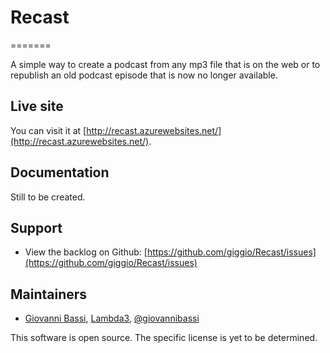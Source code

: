 ﻿# Recast
=======

A simple way to create a podcast from any mp3 file that is on the web or to republish an old podcast episode that is now no longer available.

## Live site

You can visit it at [http://recast.azurewebsites.net/](http://recast.azurewebsites.net/).

## Documentation

Still to be created.

## Support

* View the backlog on Github: [https://github.com/giggio/Recast/issues](https://github.com/giggio/Recast/issues)

## Maintainers

* [Giovanni Bassi](http://blog.lambda3.com.br/L3/giovannibassi/), [Lambda3](http://www.lambda3.com.br), [@giovannibassi](http://twitter.com/giovannibassi)

This software is open source. The specific license is yet to be determined.